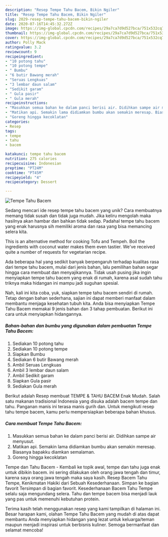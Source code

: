 ```yaml
---
description: "Resep Tempe Tahu Bacem, Bikin Ngiler"
title: "Resep Tempe Tahu Bacem, Bikin Ngiler"
slug: 2029-resep-tempe-tahu-bacem-bikin-ngiler
date: 2020-07-16T14:45:32.272Z
image: https://img-global.cpcdn.com/recipes/29a7ca7d9d527bca/751x532cq70/tempe-tahu-bacem-foto-resep-utama.jpg
thumbnail: https://img-global.cpcdn.com/recipes/29a7ca7d9d527bca/751x532cq70/tempe-tahu-bacem-foto-resep-utama.jpg
cover: https://img-global.cpcdn.com/recipes/29a7ca7d9d527bca/751x532cq70/tempe-tahu-bacem-foto-resep-utama.jpg
author: Polly Mack
ratingvalue: 3.2
reviewcount: 9
recipeingredient:
- "10 potong tahu"
- "10 potong tempe"
- " Bumbu"
- "6 butir Bawang merah"
- "Seruas Lengkuas"
- "3 lembar daun salam"
- "Sedikit garam"
- " Gula pasir"
- " Gula merah"
recipeinstructions:
- "Masukkan semua bahan ke dalam panci berisi air. Didihkan sampe air menyusut."
- "Matikan api. Semakin lama didiamkan bumbu akan semakin meresap. Biasanya bapakku diamkan semalaman."
- "Goreng hingga kecoklatan"
categories:
- Resep
tags:
- tempe
- tahu
- bacem

katakunci: tempe tahu bacem 
nutrition: 275 calories
recipecuisine: Indonesian
preptime: "PT24M"
cooktime: "PT45M"
recipeyield: "4"
recipecategory: Dessert

---
```



![Tempe Tahu Bacem](https://img-global.cpcdn.com/recipes/29a7ca7d9d527bca/751x532cq70/tempe-tahu-bacem-foto-resep-utama.jpg)

Sedang mencari ide resep tempe tahu bacem yang unik? Cara membuatnya memang tidak susah dan tidak juga mudah. Jika keliru mengolah maka hasilnya akan hambar dan bahkan tidak sedap. Padahal tempe tahu bacem yang enak harusnya sih memiliki aroma dan rasa yang bisa memancing selera kita.

This is an alternative method for cooking Tofu and Tempeh. Boil the ingredients with coconut water makes them even tastier. We&#39;ve received quite a number of requests for vegetarian recipe.

Ada beberapa hal yang sedikit banyak berpengaruh terhadap kualitas rasa dari tempe tahu bacem, mulai dari jenis bahan, lalu pemilihan bahan segar hingga cara membuat dan menyajikannya. Tidak usah pusing jika ingin menyiapkan tempe tahu bacem yang enak di rumah, karena asal sudah tahu triknya maka hidangan ini mampu jadi suguhan spesial.


Nah, kali ini kita coba, yuk, siapkan tempe tahu bacem sendiri di rumah. Tetap dengan bahan sederhana, sajian ini dapat memberi manfaat dalam membantu menjaga kesehatan tubuh kita. Anda bisa menyiapkan Tempe Tahu Bacem memakai 9 jenis bahan dan 3 tahap pembuatan. Berikut ini cara untuk menyiapkan hidangannya.

<!--inarticleads1-->

##### Bahan-bahan dan bumbu yang digunakan dalam pembuatan Tempe Tahu Bacem:

1. Sediakan 10 potong tahu
1. Sediakan 10 potong tempe
1. Siapkan  Bumbu
1. Sediakan 6 butir Bawang merah
1. Ambil Seruas Lengkuas
1. Ambil 3 lembar daun salam
1. Ambil Sedikit garam
1. Siapkan  Gula pasir
1. Sediakan  Gula merah


Berikut adalah Resep membuat TEMPE &amp; TAHU BACEM Enak Mudah. Salah satu makanan tradisional Indonesia yang disuka adalah bacem tempe dan tahu. Panganan manis ini terasa manis gurih dan. Untuk mengikuti resep tahu tempe bacem, kamu perlu mempersiapkan beberapa bahan khusus. 

<!--inarticleads2-->

##### Cara membuat Tempe Tahu Bacem:

1. Masukkan semua bahan ke dalam panci berisi air. Didihkan sampe air menyusut.
1. Matikan api. Semakin lama didiamkan bumbu akan semakin meresap. Biasanya bapakku diamkan semalaman.
1. Goreng hingga kecoklatan


Tempe dan Tahu Bacem - Kembali ke topik awal, tempe dan tahu juga enak untuk dibikin bacem. ini sering dilakukan oleh orang jawa tengah dan timur, karena saya orang jawa tengah maka saya kasih. Resep Bacem Tahu Tempe, Kenikmatan Hakiki dari Sebuah Kesederhanaan. Simpan ke bagian favorit Tersimpan di bagian favorit. Kesederhanaan Bacem Tahu Tempe selalu saja mengundang selera. Tahu dan tempe bacem bisa menjadi lauk yang pas untuk memenuhi kebutuhan protein. 

Terima kasih telah menggunakan resep yang kami tampilkan di halaman ini. Besar harapan kami, olahan Tempe Tahu Bacem yang mudah di atas dapat membantu Anda menyiapkan hidangan yang lezat untuk keluarga/teman maupun menjadi inspirasi untuk berbisnis kuliner. Semoga bermanfaat dan selamat mencoba!

